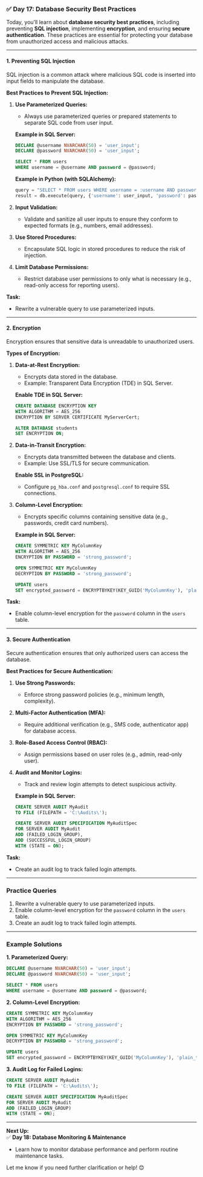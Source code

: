 ### ✅ **Day 17: Database Security Best Practices**  
Today, you’ll learn about **database security best practices**, including preventing **SQL injection**, implementing **encryption**, and ensuring **secure authentication**. These practices are essential for protecting your database from unauthorized access and malicious attacks.

---

#### **1. Preventing SQL Injection**  
SQL injection is a common attack where malicious SQL code is inserted into input fields to manipulate the database.  

**Best Practices to Prevent SQL Injection:**  
1. **Use Parameterized Queries:**  
   - Always use parameterized queries or prepared statements to separate SQL code from user input.  

   **Example in SQL Server:**  
   ```sql
   DECLARE @username NVARCHAR(50) = 'user_input';
   DECLARE @password NVARCHAR(50) = 'user_input';
   
   SELECT * FROM users
   WHERE username = @username AND password = @password;
   ```

   **Example in Python (with SQLAlchemy):**  
   ```python
   query = "SELECT * FROM users WHERE username = :username AND password = :password"
   result = db.execute(query, {'username': user_input, 'password': password_input})
   ```

2. **Input Validation:**  
   - Validate and sanitize all user inputs to ensure they conform to expected formats (e.g., numbers, email addresses).  

3. **Use Stored Procedures:**  
   - Encapsulate SQL logic in stored procedures to reduce the risk of injection.  

4. **Limit Database Permissions:**  
   - Restrict database user permissions to only what is necessary (e.g., read-only access for reporting users).  

**Task:**  
- Rewrite a vulnerable query to use parameterized inputs.  

---

#### **2. Encryption**  
Encryption ensures that sensitive data is unreadable to unauthorized users.  

**Types of Encryption:**  
1. **Data-at-Rest Encryption:**  
   - Encrypts data stored in the database.  
   - Example: Transparent Data Encryption (TDE) in SQL Server.  

   **Enable TDE in SQL Server:**  
   ```sql
   CREATE DATABASE ENCRYPTION KEY
   WITH ALGORITHM = AES_256
   ENCRYPTION BY SERVER CERTIFICATE MyServerCert;

   ALTER DATABASE students
   SET ENCRYPTION ON;
   ```

2. **Data-in-Transit Encryption:**  
   - Encrypts data transmitted between the database and clients.  
   - Example: Use SSL/TLS for secure communication.  

   **Enable SSL in PostgreSQL:**  
   - Configure `pg_hba.conf` and `postgresql.conf` to require SSL connections.  

3. **Column-Level Encryption:**  
   - Encrypts specific columns containing sensitive data (e.g., passwords, credit card numbers).  

   **Example in SQL Server:**  
   ```sql
   CREATE SYMMETRIC KEY MyColumnKey
   WITH ALGORITHM = AES_256
   ENCRYPTION BY PASSWORD = 'strong_password';

   OPEN SYMMETRIC KEY MyColumnKey
   DECRYPTION BY PASSWORD = 'strong_password';

   UPDATE users
   SET encrypted_password = ENCRYPTBYKEY(KEY_GUID('MyColumnKey'), 'plain_text_password');
   ```

**Task:**  
- Enable column-level encryption for the `password` column in the `users` table.  

---

#### **3. Secure Authentication**  
Secure authentication ensures that only authorized users can access the database.  

**Best Practices for Secure Authentication:**  
1. **Use Strong Passwords:**  
   - Enforce strong password policies (e.g., minimum length, complexity).  

2. **Multi-Factor Authentication (MFA):**  
   - Require additional verification (e.g., SMS code, authenticator app) for database access.  

3. **Role-Based Access Control (RBAC):**  
   - Assign permissions based on user roles (e.g., admin, read-only user).  

4. **Audit and Monitor Logins:**  
   - Track and review login attempts to detect suspicious activity.  

   **Example in SQL Server:**  
   ```sql
   CREATE SERVER AUDIT MyAudit
   TO FILE (FILEPATH = 'C:\Audits\');

   CREATE SERVER AUDIT SPECIFICATION MyAuditSpec
   FOR SERVER AUDIT MyAudit
   ADD (FAILED_LOGIN_GROUP),
   ADD (SUCCESSFUL_LOGIN_GROUP)
   WITH (STATE = ON);
   ```

**Task:**  
- Create an audit log to track failed login attempts.  

---

### **Practice Queries**  
1. Rewrite a vulnerable query to use parameterized inputs.  
2. Enable column-level encryption for the `password` column in the `users` table.  
3. Create an audit log to track failed login attempts.  

---

### **Example Solutions**  

**1. Parameterized Query:**  
```sql
DECLARE @username NVARCHAR(50) = 'user_input';
DECLARE @password NVARCHAR(50) = 'user_input';

SELECT * FROM users
WHERE username = @username AND password = @password;
```

**2. Column-Level Encryption:**  
```sql
CREATE SYMMETRIC KEY MyColumnKey
WITH ALGORITHM = AES_256
ENCRYPTION BY PASSWORD = 'strong_password';

OPEN SYMMETRIC KEY MyColumnKey
DECRYPTION BY PASSWORD = 'strong_password';

UPDATE users
SET encrypted_password = ENCRYPTBYKEY(KEY_GUID('MyColumnKey'), 'plain_text_password');
```

**3. Audit Log for Failed Logins:**  
```sql
CREATE SERVER AUDIT MyAudit
TO FILE (FILEPATH = 'C:\Audits\');

CREATE SERVER AUDIT SPECIFICATION MyAuditSpec
FOR SERVER AUDIT MyAudit
ADD (FAILED_LOGIN_GROUP)
WITH (STATE = ON);
```

---

**Next Up:**  
✅ **Day 18: Database Monitoring & Maintenance**  
- Learn how to monitor database performance and perform routine maintenance tasks.  

Let me know if you need further clarification or help! 😊
